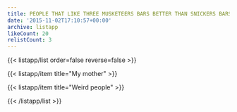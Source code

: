```yaml
---
title: PEOPLE THAT LIKE THREE MUSKETEERS BARS BETTER THAN SNICKERS BARS
date: '2015-11-02T17:10:57+00:00'
archive: listapp
likeCount: 20
relistCount: 3
---
```


{{< listapp/list order=false reverse=false >}}

   {{< listapp/item title="My mother" >}}

   {{< listapp/item title="Weird people" >}}

{{< /listapp/list >}}
